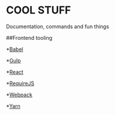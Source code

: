 # COOL STUFF
Documentation, commands and fun things

##Frontend tooling

*[Babel](doc/babel.md)

*[Gulp](https://github.com/nuovecode/Sample-gulpfile-React-Browserify-less/blob/master/gulpfile.js)

*[React](https://github.com/nuovecode/create-react-app)

*[RequireJS](https://github.com/nuovecode/all-about-requirejs)

*[Webpack](doc/webpack.md)

*[Yarn](doc/yarn.md)

